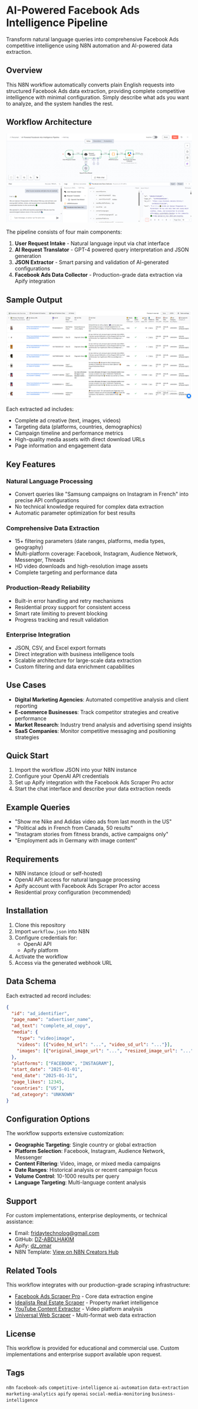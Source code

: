 # AI-Powered Facebook Ads Intelligence Pipeline

Transform natural language queries into comprehensive Facebook Ads competitive intelligence using N8N automation and AI-powered data extraction.

## Overview

This N8N workflow automatically converts plain English requests into structured Facebook Ads data extraction, providing complete competitive intelligence with minimal configuration. Simply describe what ads you want to analyze, and the system handles the rest.

## Workflow Architecture

![N8N Facebook Ads Intelligence Workflow](images/workflow-architecture.png)

The pipeline consists of four main components:

1. **User Request Intake** - Natural language input via chat interface
2. **AI Request Translator** - GPT-4 powered query interpretation and JSON generation
3. **JSON Extractor** - Smart parsing and validation of AI-generated configurations
4. **Facebook Ads Data Collector** - Production-grade data extraction via Apify integration

## Sample Output

![Facebook Ads Data Extraction Results](images/data-output-sample.png)

Each extracted ad includes:
- Complete ad creative (text, images, videos)
- Targeting data (platforms, countries, demographics)
- Campaign timeline and performance metrics
- High-quality media assets with direct download URLs
- Page information and engagement data

## Key Features

### Natural Language Processing
- Convert queries like "Samsung campaigns on Instagram in French" into precise API configurations
- No technical knowledge required for complex data extraction
- Automatic parameter optimization for best results

### Comprehensive Data Extraction
- 15+ filtering parameters (date ranges, platforms, media types, geography)
- Multi-platform coverage: Facebook, Instagram, Audience Network, Messenger, Threads
- HD video downloads and high-resolution image assets
- Complete targeting and performance data

### Production-Ready Reliability
- Built-in error handling and retry mechanisms
- Residential proxy support for consistent access
- Smart rate limiting to prevent blocking
- Progress tracking and result validation

### Enterprise Integration
- JSON, CSV, and Excel export formats
- Direct integration with business intelligence tools
- Scalable architecture for large-scale data extraction
- Custom filtering and data enrichment capabilities

## Use Cases

- **Digital Marketing Agencies**: Automated competitive analysis and client reporting
- **E-commerce Businesses**: Track competitor strategies and creative performance
- **Market Research**: Industry trend analysis and advertising spend insights
- **SaaS Companies**: Monitor competitive messaging and positioning strategies

## Quick Start

1. Import the workflow JSON into your N8N instance
2. Configure your OpenAI API credentials
3. Set up Apify integration with the Facebook Ads Scraper Pro actor
4. Start the chat interface and describe your data extraction needs

## Example Queries

- "Show me Nike and Adidas video ads from last month in the US"
- "Political ads in French from Canada, 50 results"
- "Instagram stories from fitness brands, active campaigns only"
- "Employment ads in Germany with image content"

## Requirements

- N8N instance (cloud or self-hosted)
- OpenAI API access for natural language processing
- Apify account with Facebook Ads Scraper Pro actor access
- Residential proxy configuration (recommended)

## Installation

1. Clone this repository
2. Import `workflow.json` into N8N
3. Configure credentials for:
   - OpenAI API
   - Apify platform
4. Activate the workflow
5. Access via the generated webhook URL

## Data Schema

Each extracted ad record includes:

```json
{
  "id": "ad_identifier",
  "page_name": "advertiser_name", 
  "ad_text": "complete_ad_copy",
  "media": {
    "type": "video|image",
    "videos": [{"video_hd_url": "...", "video_sd_url": "..."}],
    "images": [{"original_image_url": "...", "resized_image_url": "..."}]
  },
  "platforms": ["FACEBOOK", "INSTAGRAM"],
  "start_date": "2025-01-01",
  "end_date": "2025-01-31",
  "page_likes": 12345,
  "countries": ["US"],
  "ad_category": "UNKNOWN"
}
```

## Configuration Options

The workflow supports extensive customization:

- **Geographic Targeting**: Single country or global extraction
- **Platform Selection**: Facebook, Instagram, Audience Network, Messenger
- **Content Filtering**: Video, image, or mixed media campaigns
- **Date Ranges**: Historical analysis or recent campaign focus
- **Volume Control**: 10-1000 results per query
- **Language Targeting**: Multi-language content analysis

## Support

For custom implementations, enterprise deployments, or technical assistance:

- Email: fridaytechnolog@gmail.com
- GitHub: [DZ-ABDLHAKIM](https://github.com/DZ-ABDLHAKIM)
- Apify: [dz_omar](https://apify.com/dz_omar)
- N8N Template: [View on N8N Creators Hub](https://n8n.io/creators/dz_omar)

## Related Tools

This workflow integrates with our production-grade scraping infrastructure:

- [Facebook Ads Scraper Pro](https://apify.com/dz_omar/facebook-ads-scraper-pro) - Core data extraction engine
- [Idealista Real Estate Scraper](https://apify.com/dz_omar/idealista-scraper) - Property market intelligence
- [YouTube Content Extractor](https://apify.com/dz_omar/youtube-transcript-extractor) - Video platform analysis
- [Universal Web Scraper](https://apify.com/dz_omar/ultimate-screenshot) - Multi-format web data extraction

## License

This workflow is provided for educational and commercial use. Custom implementations and enterprise support available upon request.

## Tags

`n8n` `facebook-ads` `competitive-intelligence` `ai-automation` `data-extraction` `marketing-analytics` `apify` `openai` `social-media-monitoring` `business-intelligence`
